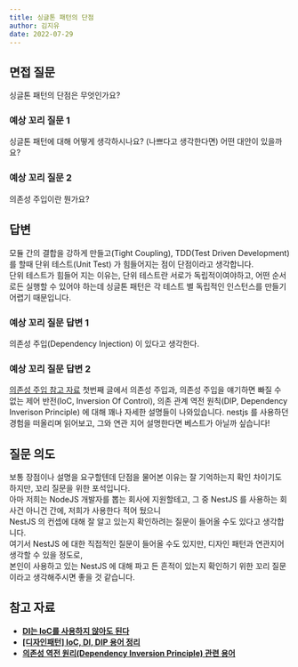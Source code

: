 ```yaml
---
title: 싱글톤 패턴의 단점
author: 김지유
date: 2022-07-29
---
```


## 면접 질문
싱글톤 패턴의 단점은 무엇인가요?

### 예상 꼬리 질문 1
싱글톤 패턴에 대해 어떻게 생각하시나요? (나쁘다고 생각한다면) 어떤 대안이 있을까요?

### 예상 꼬리 질문 2
의존성 주입이란 뭔가요?

## 답변
모듈 간의 결합을 강하게 만들고(Tight Coupling), TDD(Test Driven Development) 를 할때 단위 테스트(Unit Test) 가 힘들어지는 점이 단점이라고 생각합니다.  
단위 테스트가 힘들어 지는 이유는, 단위 테스트란 서로가 독립적이여야하고, 어떤 순서로든 실행할 수 있어야 하는데 싱글톤 패턴은 각 테스트 별 독립적인 인스턴스를 만들기 어렵기 때문입니다.

### 예상 꼬리 질문 답변 1
의존성 주입(Dependency Injection) 이 있다고 생각한다.

### 예상 꼬리 질문 답변 2
[의존성 주입 참고 자료](#참고-자료) 첫번째 글에서 의존성 주입과, 의존성 주입을 얘기하면 빠질 수 없는 제어 반전(IoC, Inversion Of Control), 의존 관계 역전 원칙(DIP, Dependency Inverison Principle) 에 대해 꽤나 자세한 설명들이 나와있습니다. nestjs 를 사용하던 경험을 떠올리며 읽어보고, 그와 연관 지어 설명한다면 베스트가 아닐까 싶습니다!

## 질문 의도
보통 장점이나 설명을 요구할텐데 단점을 물어본 이유는 잘 기억하는지 확인 차이기도 하지만, 꼬리 질문을 위한 포석입니다.  
아마 저희는 NodeJS 개발자를 뽑는 회사에 지원할테고, 그 중 NestJS 를 사용하는 회사건 아니건 간에, 저희가 사용한다 적어 뒀으니  
NestJS 의 컨셉에 대해 잘 알고 있는지 확인하려는 질문이 들어올 수도 있다고 생각합니다.  
여기서 NestJS 에 대한 직접적인 질문이 들어올 수도 있지만, 디자인 패턴과 연관지어 생각할 수 있을 정도로,  
본인이 사용하고 있는 NestJS 에 대해 파고 든 흔적이 있는지 확인하기 위한 꼬리 질문이라고 생각해주시면 좋을 것 같습니다.
  
## 참고 자료
- ****[DI는 IoC를 사용하지 않아도 된다](https://jwchung.github.io/DI%EB%8A%94-IoC%EB%A5%BC-%EC%82%AC%EC%9A%A9%ED%95%98%EC%A7%80-%EC%95%8A%EC%95%84%EB%8F%84-%EB%90%9C%EB%8B%A4)****
- **[[디자인패턴] IoC, DI, DIP 용어 정리](https://black-jin0427.tistory.com/194)**
- **[의존성 역전 원리(Dependency Inversion Principle) 관련 용어](https://justhackem.wordpress.com/2016/05/13/dependency-inversion-terms/)**
